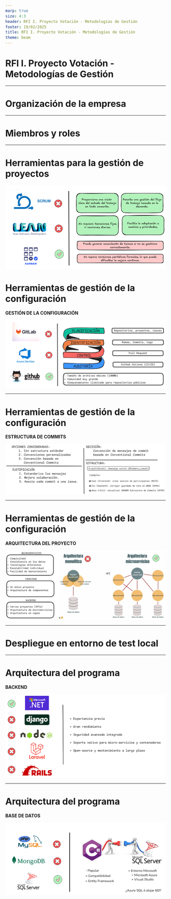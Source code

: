 ```yaml
---
marp: true
size: 4:3
header: RFI I. Proyecto Votación - Metodologías de Gestión
footer: 19/02/2025
title: RFI I. Proyecto Votación - Metodologías de Gestión
theme: beam
---
```


<!-- _class: title -->

# RFI I. Proyecto Votación - Metodologías de Gestión

---

# Organización de la empresa

---

# Miembros y roles

---

# Herramientas para la gestión de proyectos

![Imagen Gestion Configuracion](images/ADR007.png)

# Herramientas de gestión de la configuración
**GESTIÓN DE LA CONFIGURACIÓN**

![Imagen Gestion Configuracion](images/PlanningManagement.png)

---

# Herramientas de gestión de la configuración
**ESTRUCTURA DE COMMITS**

![Imagen Estructura Commits](images/EstructuraCommits.png)

---

# Herramientas de gestión de la configuración
**ARQUITECTURA DEL PROYECTO**

![Imagen Arquitectura](images/ProjectArquitecture.png)

---

# Despliegue en entorno de test local


---

# Arquitectura del programa
**BACKEND**

![Imagen Backend](images/Backend.png)

---

# Arquitectura del programa
**BASE DE DATOS**

![Imagen Arquitectura](images/DataBase.png)